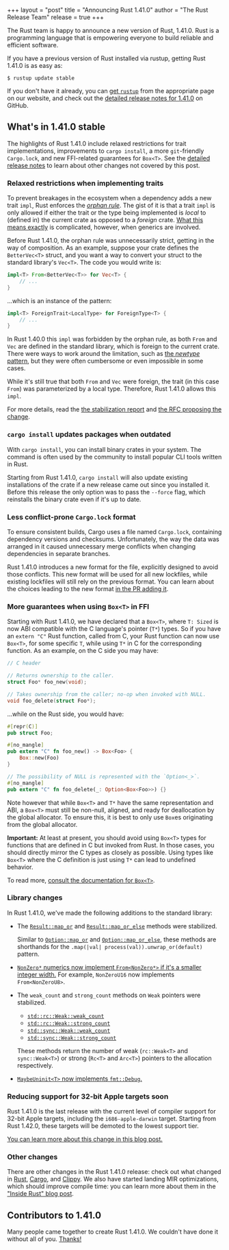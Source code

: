 +++
layout = "post"
title = "Announcing Rust 1.41.0"
author = "The Rust Release Team"
release = true
+++

The Rust team is happy to announce a new version of Rust, 1.41.0. Rust is a
programming language that is empowering everyone to build reliable and
efficient software.

If you have a previous version of Rust installed via rustup, getting Rust
1.41.0 is as easy as:

```console
$ rustup update stable
```

If you don't have it already, you can [get `rustup`][install] from the
appropriate page on our website, and check out the [detailed release notes for
1.41.0][notes] on GitHub.

[install]: https://www.rust-lang.org/install.html
[notes]: https://github.com/rust-lang/rust/blob/master/RELEASES.md#version-1410-2020-01-30

## What's in 1.41.0 stable

The highlights of Rust 1.41.0 include relaxed restrictions for trait
implementations, improvements to `cargo install`, a more `git`-friendly
`Cargo.lock`, and new FFI-related guarantees for `Box<T>`. See the [detailed
release notes][notes] to learn about other changes not covered by this post.

### Relaxed restrictions when implementing traits

[book_orphan]: https://doc.rust-lang.org/book/ch10-02-traits.html#implementing-a-trait-on-a-type
[ref_orphan]: https://doc.rust-lang.org/reference/items/implementations.html#trait-implementation-coherence
[book_newtype]: https://doc.rust-lang.org/book/ch19-03-advanced-traits.html#using-the-newtype-pattern-to-implement-external-traits-on-external-types
[report_orphan]: https://github.com/rust-lang/rust/issues/63599
[rfc_orphan]: https://rust-lang.github.io/rfcs/2451-re-rebalancing-coherence.html

To prevent breakages in the ecosystem when a dependency adds a new trait
`impl`, Rust enforces the [*orphan rule*][book_orphan]. The gist of it is that
a trait `impl` is only allowed if either the trait or the type being
implemented is *local* to (defined in) the current crate as opposed to a
*foreign* crate. [What this means exactly][ref_orphan] is complicated, however,
when generics are involved.

Before Rust 1.41.0, the orphan rule was unnecessarily strict, getting in the
way of composition. As an example, suppose your crate defines the
`BetterVec<T>` struct, and you want a way to convert your struct to the
standard library's `Vec<T>`. The code you would write is:

```rust
impl<T> From<BetterVec<T>> for Vec<T> {
    // ...
}
```

...which is an instance of the pattern:

```rust
impl<T> ForeignTrait<LocalType> for ForeignType<T> {
    // ...
}
```

In Rust 1.40.0 this `impl` was forbidden by the orphan rule, as both `From` and
`Vec` are defined in the standard library, which is foreign to the current
crate. There were ways to work around the limitation, such as [the *newtype*
pattern][book_newtype], but they were often cumbersome or even impossible in
some cases.

While it's still true that both `From` and `Vec` were foreign, the trait (in
this case `From`) was parameterized by a local type. Therefore, Rust 1.41.0
allows this `impl`.

For more details, read the [the stabilization report][report_orphan] and [the
RFC proposing the change][rfc_orphan].

### `cargo install` updates packages when outdated

With `cargo install`, you can install binary crates in your system. The command
is often used by the community to install popular CLI tools written in Rust.

Starting from Rust 1.41.0, `cargo install` will also update existing
installations of the crate if a new release came out since you installed it.
Before this release the only option was to pass the `--force` flag, which
reinstalls the binary crate even if it's up to date.

### Less conflict-prone `Cargo.lock` format

To ensure consistent builds, Cargo uses a file named `Cargo.lock`, containing
dependency versions and checksums. Unfortunately, the way the data was arranged
in it caused unnecessary merge conflicts when changing dependencies in separate
branches.

Rust 1.41.0 introduces a new format for the file, explicitly designed to avoid
those conflicts. This new format will be used for all new lockfiles, while
existing lockfiles will still rely on the previous format. You can learn about
the choices leading to the new format [in the PR adding it][cargo/7070].

[cargo/7070]: https://github.com/rust-lang/cargo/pull/7070

### More guarantees when using `Box<T>` in FFI

[box_docs]: https://doc.rust-lang.org/std/boxed/index.html

Starting with Rust 1.41.0, we have declared that a `Box<T>`, where `T: Sized`
is now ABI compatible with the C language's pointer (`T*`) types. So if you
have an `extern "C"` Rust function, called from C, your Rust function can now
use `Box<T>`, for some specific `T`, while using `T*` in C for the
corresponding function. As an example, on the C side you may have:

```c
// C header

// Returns ownership to the caller.
struct Foo* foo_new(void);

// Takes ownership from the caller; no-op when invoked with NULL.
void foo_delete(struct Foo*);
```

...while on the Rust side, you would have:

```rust
#[repr(C)]
pub struct Foo;

#[no_mangle]
pub extern "C" fn foo_new() -> Box<Foo> {
    Box::new(Foo)
}

// The possibility of NULL is represented with the `Option<_>`.
#[no_mangle]
pub extern "C" fn foo_delete(_: Option<Box<Foo>>) {}
```

Note however that while `Box<T>` and `T*` have the same representation and ABI,
a `Box<T>` must still be non-null, aligned, and ready for deallocation by the
global allocator. To ensure this, it is best to only use `Box`es originating
from the global allocator.

**Important:** At least at present, you should avoid using `Box<T>` types for
functions that are defined in C but invoked from Rust. In those cases, you
should directly mirror the C types as closely as possible. Using types like
`Box<T>` where the C definition is just using `T*` can lead to undefined
behavior.

To read more, [consult the documentation for `Box<T>`][box_docs].

### Library changes

[`Result::map_or`]: https://doc.rust-lang.org/std/result/enum.Result.html#method.map_or
[`Result::map_or_else`]: https://doc.rust-lang.org/std/result/enum.Result.html#method.map_or_else
[`Option::map_or`]: https://doc.rust-lang.org/std/option/enum.Option.html#method.map_or
[`Option::map_or_else`]: https://doc.rust-lang.org/std/option/enum.Option.html#method.map_or_else
[`std::rc::Weak::weak_count`]: https://doc.rust-lang.org/std/rc/struct.Weak.html#method.weak_count
[`std::rc::Weak::strong_count`]: https://doc.rust-lang.org/std/rc/struct.Weak.html#method.strong_count
[`std::sync::Weak::weak_count`]: https://doc.rust-lang.org/std/sync/struct.Weak.html#method.weak_count
[`std::sync::Weak::strong_count`]: https://doc.rust-lang.org/std/sync/struct.Weak.html#method.strong_count
[pr_66277]: https://github.com/rust-lang/rust/pull/66277
[pr_65013]: https://github.com/rust-lang/rust/pull/65013

In Rust 1.41.0, we've made the following additions to the standard library:

- The [`Result::map_or`] and [`Result::map_or_else`] methods were stabilized.

  Similar to [`Option::map_or`] and [`Option::map_or_else`], these methods are
  shorthands for the `.map(|val| process(val)).unwrap_or(default)` pattern.

- [`NonZero*` numerics now implement `From<NonZero*>` if it's a smaller integer
  width.][pr_66277] For example, `NonZeroU16` now implements `From<NonZeroU8>`.

- The `weak_count` and `strong_count` methods on `Weak` pointers were stabilized.

    - [`std::rc::Weak::weak_count`]
    - [`std::rc::Weak::strong_count`]
    - [`std::sync::Weak::weak_count`]
    - [`std::sync::Weak::strong_count`]

  These methods return the number of weak (`rc::Weak<T>` and `sync::Weak<T>`)
  or strong (`Rc<T>` and `Arc<T>`) pointers to the allocation respectively.

- [`MaybeUninit<T>` now implements `fmt::Debug`.][pr_65013]

### Reducing support for 32-bit Apple targets soon

Rust 1.41.0 is the last release with the current level of compiler support for
32-bit Apple targets, including the `i686-apple-darwin` target. Starting from
Rust 1.42.0, these targets will be demoted to the lowest support tier.

[You can learn more about this change in this blog post.][32bit-demotion]

[32bit-demotion]: https://blog.rust-lang.org/2020/01/03/reducing-support-for-32-bit-apple-targets.html

### Other changes

[relnotes-cargo]: https://doc.rust-lang.org/nightly/cargo/CHANGELOG.html#cargo-141-2020-01-30
[relnotes-clippy]: https://github.com/rust-lang/rust-clippy/blob/master/CHANGELOG.md#rust-141
[mir-opt]: https://blog.rust-lang.org/inside-rust/2019/12/02/const-prop-on-by-default.html

There are other changes in the Rust 1.41.0 release: check out what changed in
[Rust][notes], [Cargo][relnotes-cargo], and [Clippy][relnotes-clippy]. We also
have started landing MIR optimizations, which should improve compile time: you
can learn more about them in the ["Inside Rust" blog post][mir-opt].

## Contributors to 1.41.0

Many people came together to create Rust 1.41.0. We couldn't have done it
without all of you. [Thanks!](https://thanks.rust-lang.org/rust/1.41.0/)
